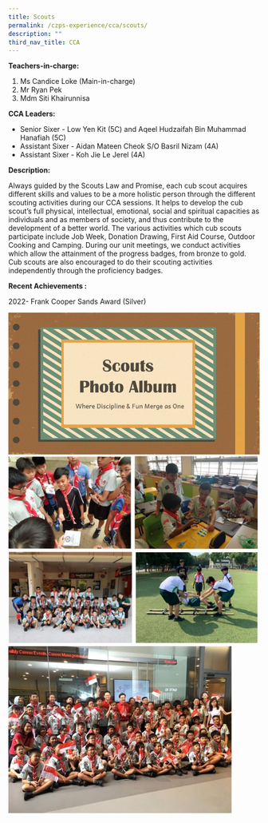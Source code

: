```yaml
---
title: Scouts
permalink: /czps-experience/cca/scouts/
description: ""
third_nav_title: CCA
---
```

<p><strong>Teachers-in-charge:&nbsp;</strong></p>
<ol>
<li>Ms Candice Loke (Main-in-charge)</li>
<li>Mr Ryan Pek</li>
<li>Mdm Siti Khairunnisa</li>
</ol>
<p><strong>CCA Leaders:</strong></p>
<ul>
<li>Senior Sixer - Low Yen Kit (5C) and Aqeel Hudzaifah Bin Muhammad Hanafiah (5C) </li>
<li>Assistant Sixer - Aidan Mateen Cheok S/O Basril Nizam (4A)</li>
<li>Assistant Sixer - Koh Jie Le Jerel (4A)</li>
</ul>
<p><strong>Description:&nbsp;</strong></p>
<p>Always guided by the Scouts Law and Promise, each cub scout acquires different skills and values to be a more holistic person through the different scouting activities during our CCA sessions. It helps to develop the cub scout’s full physical, intellectual, emotional, social and spiritual capacities as individuals and as members of society, and thus contribute to the development of a better world. The various activities which cub scouts participate include Job Week, Donation Drawing, First Aid Course, Outdoor Cooking and Camping. During our unit meetings, we conduct activities which allow the attainment of the progress badges, from bronze to gold. Cub scouts are also encouraged to do their scouting activities independently through the proficiency badges. &nbsp;</p>
<p><strong>Recent Achievements :</strong></p>
<p>2022- Frank Cooper Sands Award (Silver)</p>

<img src="/images/sco1.gif">
<img src="/images/sco2.jpg">
<img src="/images/sco3.jpg">
<img style="width: 90%;" src="/images/sco4.jpg">